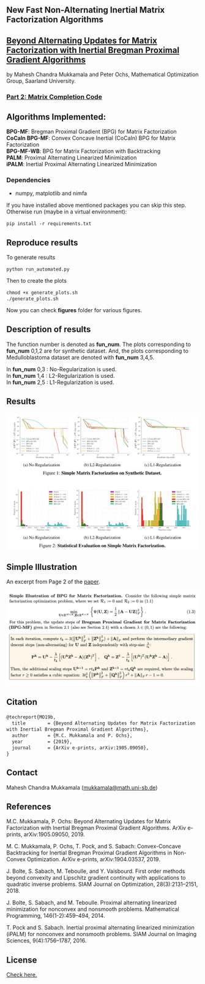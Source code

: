 ## New Fast Non-Alternating Inertial Matrix Factorization Algorithms

## [Beyond Alternating Updates for Matrix Factorization with Inertial Bregman Proximal Gradient Algorithms](https://arxiv.org/abs/1905.09050) 
by Mahesh Chandra Mukkamala and Peter Ochs, Mathematical Optimization Group, Saarland University.

### [Part 2: Matrix Completion Code](https://github.com/mmahesh/cocain-bpg-matrix-completion) 

## Algorithms Implemented:

**BPG-MF**: Bregman Proximal Gradient (BPG) for  Matrix Factorization  
**CoCaIn BPG-MF**: Convex Concave Inertial (CoCaIn) BPG for Matrix Factorization  
**BPG-MF-WB**: BPG for Matrix Factorization with Backtracking  
**PALM**: Proximal Alternating Linearized Minimization  
**iPALM**: Inertial Proximal Alternating Linearized Minimization  

### Dependencies
- numpy, matplotlib and nimfa

If you have installed above mentioned packages you can skip this step. Otherwise run  (maybe in a virtual environment):

    pip install -r requirements.txt

## Reproduce results

To generate results 

    python run_automated.py 

Then to create the plots
    
    chmod +x generate_plots.sh
    ./generate_plots.sh

Now you can check **figures** folder for various figures. 

## Description of results

The function number is denoted as **fun_num**. The plots corresponding to **fun_num**  0,1,2 are for synthetic dataset. And, the plots corresponding to Medulloblastoma dataset are denoted with **fun_num**  3,4,5.

In **fun_num**  0,3 : No-Regularization is used.  
In **fun_num**  1,4 : L2-Regularization is used.  
In **fun_num**  2,5 : L1-Regularization is used.  


## Results

![results](results2.png)

## Simple Illustration
An excerpt from Page 2 of the [paper](https://arxiv.org/abs/1905.09050). 

![simple example](simple_example.png)

## Citation

    @techreport{MO19b,
      title        = {Beyond Alternating Updates for Matrix Factorization with Inertial Bregman Proximal Gradient Algorithms},
      author       = {M.C. Mukkamala and P. Ochs},
      year         = {2019},
      journal      = {ArXiv e-prints, arXiv:1905.09050},
    }


## Contact 
Mahesh Chandra Mukkamala (mukkamala@math.uni-sb.de)


## References



M.C. Mukkamala, P. Ochs: Beyond Alternating Updates for Matrix Factorization with Inertial Bregman Proximal Gradient Algorithms. ArXiv e-prints, arXiv:1905.09050, 2019. 

M. C. Mukkamala, P. Ochs, T. Pock, and S. Sabach: Convex-Concave Backtracking for Inertial Bregman Proximal Gradient Algorithms in Non-Convex Optimization. ArXiv e-prints, arXiv:1904.03537, 2019.

J. Bolte, S. Sabach, M. Teboulle, and Y. Vaisbourd. First order methods beyond convexity and Lipschitz gradient continuity with applications to quadratic inverse problems. SIAM Journal on Optimization, 28(3):2131–2151, 2018.

J. Bolte, S. Sabach, and M. Teboulle. Proximal alternating linearized minimization for nonconvex and nonsmooth problems. Mathematical Programming, 146(1-2):459–494, 2014.

T. Pock and S. Sabach. Inertial proximal alternating linearized minimization (iPALM) for nonconvex and nonsmooth problems. SIAM Journal on Imaging Sciences, 9(4):1756–1787, 2016.

## License

[Check here.](LICENSE)





